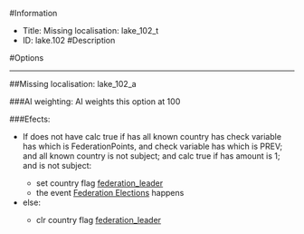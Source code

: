 #Information
 - Title: Missing localisation: lake_102_t
 - ID: lake.102
#Description

#Options

___
##Missing localisation: lake_102_a

###AI weighting:
AI weights this option at 100


###Efects:<ul><li>If does not have calc true if has all known country has check variable has which is FederationPoints, and check variable has which is PREV; and all known country is not subject; and calc true if has amount is 1; and  is not subject:</li><ul><li>set country flag [federation_leader](../flags/federation_leader.md)</li><li>the event [Federation Elections](../events/federation_elections.md) happens</li></ul><li>else:</li><ul><li>clr country flag [federation_leader](../flags/federation_leader.md)</li></ul></ul>
